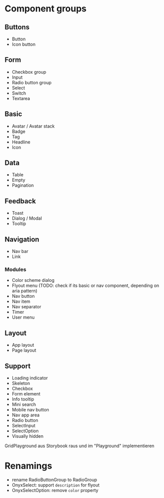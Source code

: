 # Component groups

## Buttons

- Button
- Icon button

## Form

- Checkbox group
- Input
- Radio button group
- Select
- Switch
- Textarea

## Basic

- Avatar / Avatar stack
- Badge
- Tag
- Headline
- Icon

## Data

- Table
- Empty
- Pagination

## Feedback

- Toast
- Dialog / Modal
- Tooltip

## Navigation

- Nav bar
- Link

### Modules

- Color scheme dialog
- Flyout menu (TODO: check if its basic or nav component, depending on aria pattern)
- Nav button
- Nav item
- Nav separator
- Timer
- User menu

## Layout

- App layout
- Page layout

## Support

- Loading indicator
- Skeleton
- Checkbox
- Form element
- Info tooltip
- Mini search
- Mobile nav button
- Nav app area
- Radio button
- SelectInput
- SelectOption
- Visually hidden

GridPlayground aus Storybook raus und im "Playground" implementieren

# Renamings

- rename RadioButtonGroup to RadioGroup
- OnyxSelect: support `description` for flyout
- OnyxSelectOption: remove `color` property
